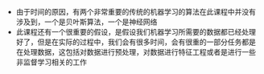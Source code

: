 - 由于时间的原因，有两个非常重要的传统的机器学习的算法在此课程中并没有涉及到，一个是贝叶斯算法，一个是神经网络
- 此课程还有一个很重要的假设，是假设我们机器学习所需要的数据都已经处理好了，但是在实际的过程中，我们会有很多时间，会有很重的一部分任务都是在处理数据，这包括对数据进行预处理，对数据进行特征工程或者是进行一些非监督学习相关的工作